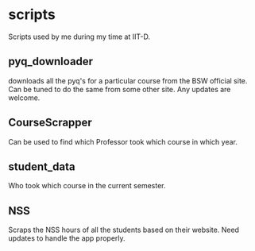 # scripts
Scripts used by me during my time at IIT-D.
## pyq_downloader
downloads all the pyq's for a particular course from the BSW official site. Can be tuned to do the same from some other site. Any updates are welcome.
## CourseScrapper
Can be used to find which Professor took which course in which year.
## student_data
Who took which course in the current semester.
## NSS
Scraps the NSS hours of all the students based on their website. Need updates to handle the app properly.